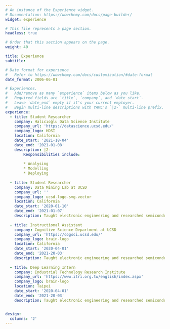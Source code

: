 ```yaml
---
# An instance of the Experience widget.
# Documentation: https://wowchemy.com/docs/page-builder/
widget: experience

# This file represents a page section.
headless: true

# Order that this section appears on the page.
weight: 40

title: Experience
subtitle:

# Date format for experience
#   Refer to https://wowchemy.com/docs/customization/#date-format
date_format: 2006-06-01

# Experiences.
#   Add/remove as many `experience` items below as you like.
#   Required fields are `title`, `company`, and `date_start`.
#   Leave `date_end` empty if it's your current employer.
#   Begin multi-line descriptions with YAML's `|2-` multi-line prefix.
experience:
  - title: Student Researcher
    company: Halıcıoğlu Data Science Institute
    company_url: 'https://datascience.ucsd.edu/'
    company_logo: HDSI
    location: California
    date_start: '2021-18-04'
    date_end: '2021-01-08'
    description: |2-
        Responsibilities include:
        
        * Analysing
        * Modelling
        * Deploying
        
  - title: Student Researcher
    company: Data Mining Lab at UCSD
    company_url: ''
    company_logo: ucsd-logo-svg-vector
    location: California
    date_start: '2020-01-10'
    date_end: '2021-01-07'
    description: Taught electronic engineering and researched semiconductor physics.
    
  - title: Instructional Assistant
    company: Cognitive Science Department at UCSD
    company_url: 'https://cogsci.ucsd.edu/'
    company_logo: brain-logo
    location: California
    date_start: '2020-04-01'
    date_end: '2021-20-03'
    description: Taught electronic engineering and researched semiconductor physics.
    
  - title: Deep Learning Intern
    company: Industrial Technology Research Institute
    company_url: 'https://www.itri.org.tw/english/index.aspx'
    company_logo: brain-logo
    location: Taipei
    date_start: '2020-04-01'
    date_end: '2021-20-03'
    description: Taught electronic engineering and researched semiconductor physics.


design:
  columns: '2'
---
```

